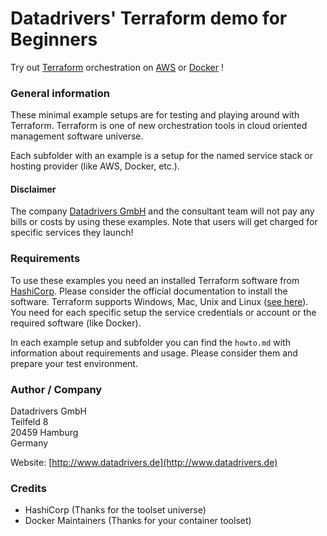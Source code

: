 Datadrivers' Terraform demo for Beginners
====
Try out [Terraform](https://www.terraform.io/) orchestration on [AWS](https://aws.amazon.com/) or [Docker](https://www.docker.com/) ! 

### General information

These minimal example setups are for testing and playing around with Terraform.
Terraform is one of new orchestration tools in cloud oriented management software universe.

Each subfolder with an example is a setup for the named service stack or hosting provider (like AWS, Docker, etc.).

#### Disclaimer

The company [Datadrivers GmbH](http://www.datadrivers.de) and the consultant team will not pay any bills or costs by using these examples.
Note that users will get charged for specific services they launch!

### Requirements

To use these examples you need an installed Terraform software from [HashiCorp](https://www.hashicorp.com). Please consider the official documentation to install the software.
Terraform supports Windows, Mac, Unix and Linux ([see here](https://www.terraform.io/downloads.html)).
You need for each specific setup the service credentials or account or the required software (like Docker).

In each example setup and subfolder you can find the `howto.md` with information about requirements and usage.
Please consider them and prepare your test environment.

### Author / Company

Datadrivers GmbH   
Teilfeld 8  
20459 Hamburg  
Germany  

Website: [http://www.datadrivers.de](http://www.datadrivers.de)

### Credits

- HashiCorp (Thanks for the toolset universe)
- Docker Maintainers (Thanks for your container toolset)
